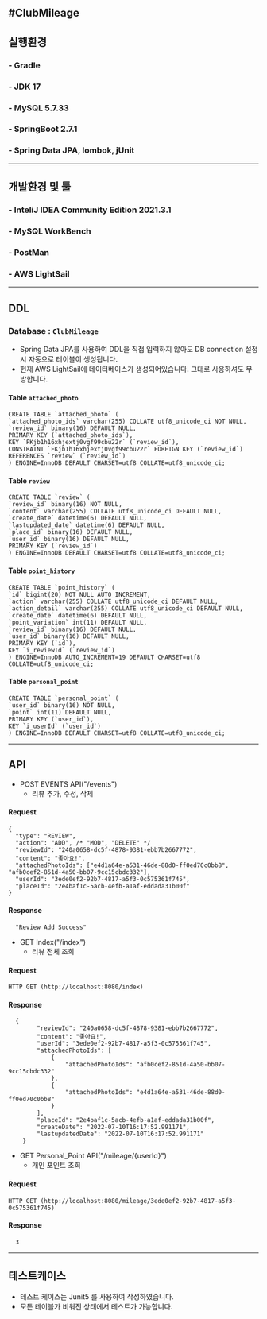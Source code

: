 #ClubMileage
--------------------

## 실행환경
### - Gradle
### - JDK 17
### - MySQL 5.7.33
### - SpringBoot 2.7.1
### - Spring Data JPA, lombok, jUnit
---------------------

## 개발환경 및 툴
### - InteliJ IDEA Community Edition 2021.3.1
### - MySQL WorkBench
### - PostMan
### - AWS LightSail
---------------------

## DDL
### Database : `ClubMileage`
* Spring Data JPA를 사용하여 DDL을 직접 입력하지 않아도 DB connection 설정 시 자동으로 테이블이 생성됩니다.
* 현재 AWS LightSail에 데이터베이스가 생성되어있습니다. 그대로 사용하셔도 무방합니다.

#### Table `attached_photo`
```
CREATE TABLE `attached_photo` (
`attached_photo_ids` varchar(255) COLLATE utf8_unicode_ci NOT NULL,
`review_id` binary(16) DEFAULT NULL,
PRIMARY KEY (`attached_photo_ids`),
KEY `FKjb1h16xhjextj0vgf99cbu22r` (`review_id`),
CONSTRAINT `FKjb1h16xhjextj0vgf99cbu22r` FOREIGN KEY (`review_id`) REFERENCES `review` (`review_id`)
) ENGINE=InnoDB DEFAULT CHARSET=utf8 COLLATE=utf8_unicode_ci;
```

#### Table `review`
```
CREATE TABLE `review` (
`review_id` binary(16) NOT NULL,
`content` varchar(255) COLLATE utf8_unicode_ci DEFAULT NULL,
`create_date` datetime(6) DEFAULT NULL,
`lastupdated_date` datetime(6) DEFAULT NULL,
`place_id` binary(16) DEFAULT NULL,
`user_id` binary(16) DEFAULT NULL,
PRIMARY KEY (`review_id`)
) ENGINE=InnoDB DEFAULT CHARSET=utf8 COLLATE=utf8_unicode_ci;
```

#### Table `point_history`
```
CREATE TABLE `point_history` (
`id` bigint(20) NOT NULL AUTO_INCREMENT,
`action` varchar(255) COLLATE utf8_unicode_ci DEFAULT NULL,
`action_detail` varchar(255) COLLATE utf8_unicode_ci DEFAULT NULL,
`create_date` datetime(6) DEFAULT NULL,
`point_variation` int(11) DEFAULT NULL,
`review_id` binary(16) DEFAULT NULL,
`user_id` binary(16) DEFAULT NULL,
PRIMARY KEY (`id`),
KEY `i_reviewId` (`review_id`)
) ENGINE=InnoDB AUTO_INCREMENT=19 DEFAULT CHARSET=utf8 COLLATE=utf8_unicode_ci;
```

#### Table `personal_point`
```
CREATE TABLE `personal_point` (
`user_id` binary(16) NOT NULL,
`point` int(11) DEFAULT NULL,
PRIMARY KEY (`user_id`),
KEY `i_userId` (`user_id`)
) ENGINE=InnoDB DEFAULT CHARSET=utf8 COLLATE=utf8_unicode_ci;
```

---------------------------
## API
* POST EVENTS API("/events")
  - 리뷰 추가, 수정, 삭제
#### Request
```
{
  "type": "REVIEW",
  "action": "ADD", /* "MOD", "DELETE" */
  "reviewId": "240a0658-dc5f-4878-9381-ebb7b2667772",
  "content": "좋아요!",
  "attachedPhotoIds": ["e4d1a64e-a531-46de-88d0-ff0ed70c0bb8", "afb0cef2-851d-4a50-bb07-9cc15cbdc332"],
  "userId": "3ede0ef2-92b7-4817-a5f3-0c575361f745",
  "placeId": "2e4baf1c-5acb-4efb-a1af-eddada31b00f"
}
```
#### Response
```
  "Review Add Success"
```

* GET Index("/index")
  - 리뷰 전체 조회
#### Request
```
HTTP GET (http://localhost:8080/index)
```
#### Response
```
  {
        "reviewId": "240a0658-dc5f-4878-9381-ebb7b2667772",
        "content": "좋아요!",
        "userId": "3ede0ef2-92b7-4817-a5f3-0c575361f745",
        "attachedPhotoIds": [
            {
                "attachedPhotoIds": "afb0cef2-851d-4a50-bb07-9cc15cbdc332"
            },
            {
                "attachedPhotoIds": "e4d1a64e-a531-46de-88d0-ff0ed70c0bb8"
            }
        ],
        "placeId": "2e4baf1c-5acb-4efb-a1af-eddada31b00f",
        "createDate": "2022-07-10T16:17:52.991171",
        "lastupdatedDate": "2022-07-10T16:17:52.991171"
    }
```

* GET Personal_Point API("/mileage/{userId}")
  - 개인 포인트 조회
#### Request
```
HTTP GET (http://localhost:8080/mileage/3ede0ef2-92b7-4817-a5f3-0c575361f745)
```
#### Response
```
  3
```
---------------------------
## 테스트케이스
* 테스트 케이스는 Junit5 를 사용하여 작성하였습니다.
* 모든 테이블가 비워진 상태에서 테스트가 가능합니다.
